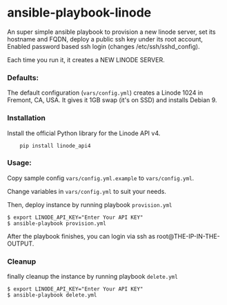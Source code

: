 # ansible-playbook-linode


An super simple ansible playbook to provision a new linode server,
set its hostname and FQDN,
deploy a public ssh key under its root account,
Enabled password based ssh login (changes /etc/ssh/sshd_config).

Each time you run it, it creates a NEW LINODE SERVER.

### Defaults:

The default configuration (`vars/config.yml`) creates a Linode 1024 in Fremont, CA, USA.
It gives it 1GB swap (it's on SSD) and installs Debian 9.

### Installation

Install the official Python library for the Linode API v4.

        pip install linode_api4

### Usage:

Copy sample config `vars/config.yml.example` to `vars/config.yml`.

Change variables in `vars/config.yml` to suit your needs.

Then, deploy instance by running playbook `provision.yml`

```
$ export LINODE_API_KEY="Enter Your API KEY"
$ ansible-playbook provision.yml
```

After the playbook finishes, you can login via ssh as root@THE-IP-IN-THE-OUTPUT.

### Cleanup

finally cleanup the instance by running playbook `delete.yml`

```
$ export LINODE_API_KEY="Enter Your API KEY"
$ ansible-playbook delete.yml
```
